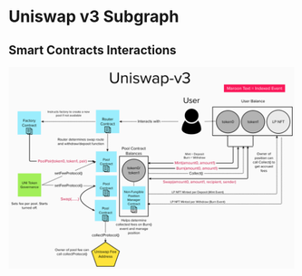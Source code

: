 # Uniswap v3 Subgraph

## Smart Contracts Interactions

![Uniswap v3](../../docs/images/protocols/uniswap-v3.png "Uniswap v3")
